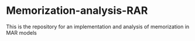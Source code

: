 # Memorization-analysis-RAR

This is the repository for an implementation and analysis of memorization in MAR models
